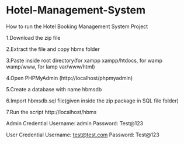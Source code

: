 # Hotel-Management-System

How to run the Hotel Booking Management System Project

1.Download the zip file

2.Extract the file and copy hbms folder

3.Paste inside root directory(for xampp xampp/htdocs, for wamp wamp/www, for lamp var/www/html)

4.Open PHPMyAdmin (http://localhost/phpmyadmin)

5.Create a database with name hbmsdb

6.Import hbmsdb.sql file(given inside the zip package in SQL file folder)

7.Run the script http://localhost/hbms

Admin Credential
Username: admin
Password: Test@123

User Credential
Username: test@test.com
Password: Test@123

